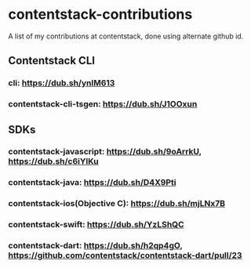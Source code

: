 # contentstack-contributions
A list of my contributions at contentstack, done using alternate github id.

## Contentstack CLI
### cli: https://dub.sh/ynlM613
### contentstack-cli-tsgen: https://dub.sh/J1OOxun

## SDKs
### contentstack-javascript: https://dub.sh/9oArrkU, https://dub.sh/c6iYlKu
### contentstack-java: https://dub.sh/D4X9Pti
### contentstack-ios(Objective C): https://dub.sh/mjLNx7B
### contentstack-swift: https://dub.sh/YzLShQC
### contentstack-dart: https://dub.sh/h2qp4gO, https://github.com/contentstack/contentstack-dart/pull/23
